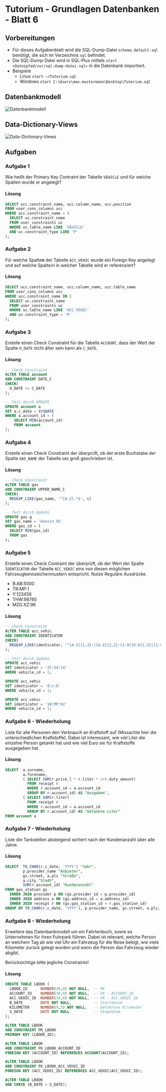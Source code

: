 # Tutorium - Grundlagen Datenbanken - Blatt 6

## Vorbereitungen
* Für dieses Aufgabenblatt wird die SQL-Dump-Datei `schema_default.sql` benötigt, die sich im Verzeichnis `sql` befindet.
* Die SQL-Dump-Datei wird in SQL-Plus mittels `start <Dateipfad/zur/sql-dump-datei.sql>` in die Datenbank importiert.
* Beispiele
  * Linux `start ~/Tutorium.sql`
  * Windows `start C:\Users\max.mustermann\Desktop\Tutorium.sql`

## Datenbankmodell
![Datenbankmodell](./img/schema_default.png)

## Data-Dictionary-Views
![Data-Dictionary-Views](./img/constraint_schema.png)

## Aufgaben

### Aufgabe 1
Wie heißt der Primary Key Contraint der Tabelle `VEHICLE` und für welche Spalten wurde er angelegt?

#### Lösung
```sql
SELECT ucc.constraint_name, ucc.column_name, ucc.position
FROM user_cons_columns ucc
WHERE ucc.constraint_name = (
  SELECT uc.constraint_name
  FROM user_constraints uc
  WHERE uc.table_name LIKE 'VEHICLE'
  AND uc.constraint_type LIKE 'P'
);
```

### Aufgabe 2
Für welche Spalte**n** der Tabelle `ACC_VEHIC` wurde ein Foreign Key angelegt und auf welche Spalte/n in welcher Tabelle wird er referenziert?

#### Lösung
```sql
SELECT ucc.constraint_name, ucc.column_name, ucc.table_name
FROM user_cons_columns ucc
WHERE ucc.constraint_name IN (
  SELECT uc.constraint_name
  FROM user_constraints uc
  WHERE uc.table_name LIKE 'ACC_VEHIC'
  AND uc.constraint_type = 'R'
);
```

### Aufgabe 3
Erstelle einen Check Constraint für die Tabelle `ACCOUNT`, dass der Wert der Spalte `U_DATE` nicht älter sein kann als `C_DATE`.

#### Lösung
```sql
-- Check Constraint
ALTER TABLE account
ADD CONSTRAINT DATE_C
CHECK(
  U_DATE >= C_DATE
);

-- Test durch UPDATE
UPDATE account a
SET a.c_date = SYSDATE
WHERE a.account_id = (
    SELECT MIN(account_id)
    FROM account
);
```

### Aufgabe 4
Erstelle einen Check Constraint der überprüft, ob der erste Buchstabe der Spalte `GAS_NAME` der Tabelle `GAS` groß geschrieben ist.

#### Lösung
```sql
-- Check Constraint
ALTER TABLE gas
ADD CONSTRAINT UPPER_NAME_C
CHECK(
  REGEXP_LIKE(gas_name, '^[A-Z].*$', c)
);

-- Test durch Update
UPDATE gas g
SET gas_name = 'benzin 95'
WHERE gas_id = (
  SELECT MIN(gas_id)
  FROM gas
);
```

### Aufgabe 5
Erstelle einen Check Contraint der überprüft, ob der Wert der Spalte `IDENTICATOR` der Tabelle `ACC_VEHIC` eins von diesen möglichen Fahrzeugkennzeichenmustern entspricht. Nutze Reguläre Ausdrücke.

+ B:AB:5000
+ TR:MP:1
+ Y:123456
+ THW:98765
+ MZG:XZ:96

#### Lösung
```sql
-- Check Constraint
ALTER TABLE acc_vehic
ADD CONSTRAINT IDENTICATOR
CHECK(
  REGEXP_LIKE(identicator, '^[A-Z]{1,3}:([A-Z]{1,2}:[1-9][0-9]{,3}|[1-9][0-9]{,5})$', 'c')
);

-- Test durch Update
UPDATE acc_vehic
SET identicator = 'ZF:54:74'
WHERE vehicle_id = 1;

UPDATE acc_vehic
SET identicator = 'd:s:ß'
WHERE vehicle_id = 1;

UPDATE acc_vehic
SET identicator = '10:MP:92'
WHERE vehicle_id = 1;
```

### Aufgabe 6 - Wiederholung
Liste für alle Personen den Verbrauch an Kraftstoff auf (Missachte hier die unterschiedlichen Kraftstoffe). Dabei ist interessant, wie viel Liter die einzelne Person getankt hat und wie viel Euro sie für Kraftstoffe ausgegeben hat.

#### Lösung
```sql
SELECT  a.surname,
        a.forename,
        ( SELECT SUM(r.price_l * r.liter * 1+r.duty_amount)
          FROM receipt r
          WHERE r.account_id = a.account_id
          GROUP BY r.account_id) AS "Ausgaben",
        ( SELECT SUM(r.liter)
          FROM receipt r
          WHERE r.account_id = a.account_id
          GROUP BY r.account_id) AS "Getankte Liter"
FROM account a
```

### Aufgabe 7 - Wiederholung
Liste die Tankstellen absteigend sortiert nach der Kundenanzahl über alle Jahre.

#### Lösung
```sql
SELECT  TO_CHAR(r.c_date, 'YYYY') "Jahr",
        p.provider_name "Anbieter",
        gs.street, a.plz "Straße",
        a.city "Stadt",
        SUM(r.account_id) "Kundenanzahl"
FROM gas_station gs
  INNER JOIN provider p ON (gs.provider_id = p.provider_id)
  INNER JOIN address a ON (gs.address_id = a.address_id)
  INNER JOIN receipt r ON (gs.gas_station_id = r.gas_station_id)
GROUP BY TO_CHAR(r.c_date, 'YYYY'), p.provider_name, gs.street, a.plz, a.city
```

### Aufgabe 8 - Wiederholung
Erweitere das Datenbankmodell um ein Fahrtenbuch, sowie es Unternehmen für ihren Fuhrpark führen. Dabei ist relevant, welche Person an welchem Tag ab wie viel Uhr ein Fahrzeug für die Reise belegt, wie viele Kilometer zurück gelegt wurden und wann die Person das Fahrzeug wieder abgibt.

Berücksichtige bitte jegliche Constraints!

#### Lösung
```sql
CREATE TABLE LBOOK (
  LBOOK_ID      NUMBER(38,0) NOT NULL,  -- PK
  ACCOUNT_ID    NUMBER(38,0) NOT NULL,  -- FK - ACCOUNT_ID
  ACC_VEHIC_ID  NUMBER(38,0) NOT NULL,  -- FK - ACC_VEHIC_ID
  B_DATE        DATE NOT NULL,          -- Startdatum
  KILOMETER     NUMBER(9,3) NOT NULL,   -- Gefahrene Kilometer
  S_DATE        DATE NOT NULL           -- Stopdatum
);

ALTER TABLE LBOOK
ADD CONSTRAINT PK_LBOOK
PRIMARY KEY (LBOOK_ID);

ALTER TABLE LBOOK
ADD CONSTRAINT FK_LBOOK_ACCOUNT_ID
FOREIGN KEY (ACCOUNT_ID) REFERENCES ACCOUNT(ACCOUNT_ID);

ALTER TABLE LBOOK
ADD CONSTRAINT FK_LBOOK_ACC_VEHIC_ID
FOREIGN KEY (ACC_VEHIC_ID) REFERENCES ACC_VEHIC(ACC_VEHIC_ID);

ALTER TABLE LBOOK
ADD CHECK (B_DATE < S_DATE);
```
